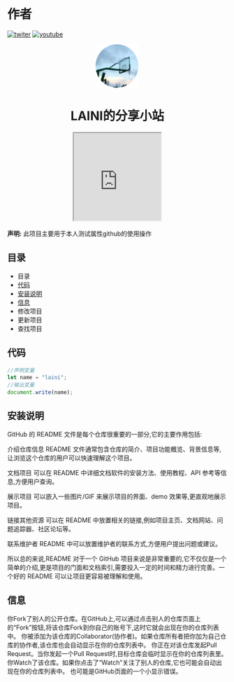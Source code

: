 # 作者
[![twiter](https://img.shields.io/badge/follow%40laini-black?logo=x)](https://twitter.com/laini44380) [![youtube](https://img.shields.io/badge/follow%40laini-red?logo=youtube)](https://youtube.com/@laini2176?si=LZXChokYPrVTPLwE)
<div align="center">
  <img src="https://github.com/lainini/selftest/blob/main/images/log.png?raw=true" alt="minlog" width="100"/>
  <h1>LAINI的分享小站</h1>
  <iframe src="https://github.com/lainini" width="200" height="200"></iframe>
</div>

**声明:** 此项目主要用于本人测试属性github的使用操作
## 目录
- 目录
- [代码](#代码)
- [安装说明](#安装说明)
- [信息](#信息)
- 修改项目
- 更新项目
- 查找项目
## 代码
``` javascript
//声明变量
let name = "laini";
//输出变量
document.write(name);
```
## 安装说明
GitHub 的 README 文件是每个仓库很重要的一部分,它的主要作用包括:

介绍仓库信息
README 文件通常包含仓库的简介、项目功能概览、背景信息等,让浏览这个仓库的用户可以快速理解这个项目。

文档项目
可以在 README 中详细文档软件的安装方法、使用教程、API 参考等信息,方便用户查询。

展示项目
可以嵌入一些图片/GIF 来展示项目的界面、demo 效果等,更直观地展示项目。

链接其他资源
可以在 README 中放置相关的链接,例如项目主页、文档网站、问题追踪器、社区论坛等。

联系维护者
README 中可以放置维护者的联系方式,方便用户提出问题或建议。

所以总的来说,README 对于一个 GitHub 项目来说是非常重要的,它不仅仅是一个简单的介绍,更是项目的门面和文档索引,需要投入一定的时间和精力进行完善。一个好的 README 可以让项目更容易被理解和使用。

## 信息
你Fork了别人的公开仓库。在GitHub上,可以通过点击别人的仓库页面上的“Fork”按钮,将该仓库Fork到你自己的账号下,这时它就会出现在你的仓库列表中。
你被添加为该仓库的Collaborator(协作者)。如果仓库所有者把你加为自己仓库的协作者,该仓库也会自动显示在你的仓库列表中。
你正在对该仓库发起Pull Request。当你发起一个Pull Request时,目标仓库会临时显示在你的仓库列表里。
你Watch了该仓库。如果你点击了“Watch”关注了别人的仓库,它也可能会自动出现在你的仓库列表中。
也可能是GitHub页面的一个小显示错误。
